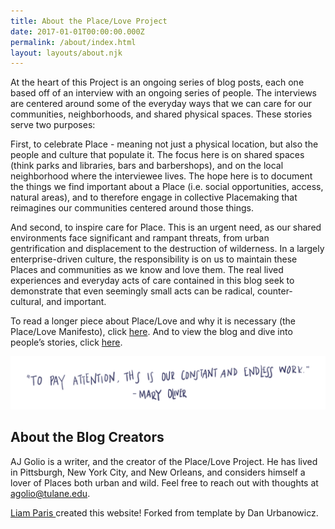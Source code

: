 ```yaml
---
title: About the Place/Love Project
date: 2017-01-01T00:00:00.000Z
permalink: /about/index.html
layout: layouts/about.njk
---
```

At the heart of this Project is an ongoing series of blog posts, each one based off of an interview with an ongoing series of people. The interviews are centered around some of the everyday ways that we can care for our communities, neighborhoods, and shared physical spaces. These stories serve two purposes:

First, to celebrate Place - meaning not just a physical location, but also the people and culture that populate it. The focus here is on shared spaces (think parks and libraries, bars and barbershops), and on the local neighborhood where the interviewee lives. The hope here is to document the things we find important about a Place (i.e. social opportunities, access, natural areas), and to therefore engage in collective Placemaking that reimagines our communities centered around those things.

And second, to inspire care for Place. This is an urgent need, as our shared environments face significant and rampant threats, from urban gentrification and displacement to the destruction of wilderness. In a largely enterprise-driven culture, the responsibility is on us to maintain these Places and communities as we know and love them. The real lived experiences and everyday acts of care contained in this blog seek to demonstrate that even seemingly small acts can be radical, counter-cultural, and important.

To read a longer piece about Place/Love and why it is necessary (the Place/Love Manifesto), click [ here](/manifesto). And to view the blog and dive into people’s stories, click [ here](/).

![](/static/img/quote.png)

## About the Blog Creators

AJ Golio is a writer, and the creator of the Place/Love Project. He has lived in Pittsburgh, New York City, and New Orleans, and considers himself a lover of Places both urban and wild. Feel free to reach out with thoughts at [agolio@tulane.edu](mailto:agolio@tulane.edu). 

[Liam Paris ](https://www.liamparis.com) created this website! Forked from template by Dan Urbanowicz.